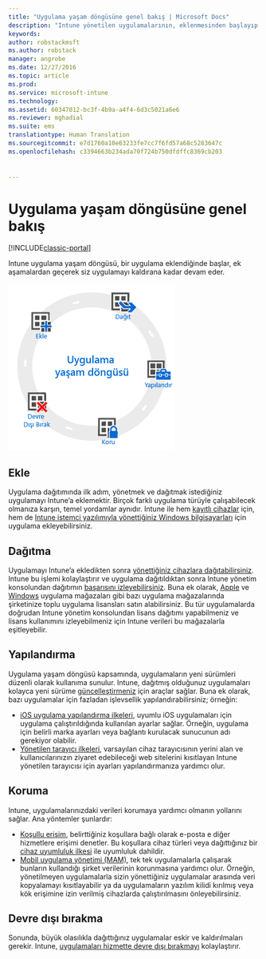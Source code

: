 ```yaml
---
title: "Uygulama yaşam döngüsüne genel bakış | Microsoft Docs"
description: "Intune yönetilen uygulamalarının, eklenmesinden başlayıp sonunda devre dışı bırakılmasına kadar tüm yaşam döngüsü hakkında bilgi edinin."
keywords: 
author: robstackmsft
ms.author: robstack
manager: angrobe
ms.date: 12/27/2016
ms.topic: article
ms.prod: 
ms.service: microsoft-intune
ms.technology: 
ms.assetid: 60347012-bc3f-4b9a-a4f4-6d3c5021a6e6
ms.reviewer: mghadial
ms.suite: ems
translationtype: Human Translation
ms.sourcegitcommit: e7d1760a10e63233fe7cc7f6fd57a68c5283647c
ms.openlocfilehash: c3394663b234ada70f724b750dfdffc8369cb203


---
```


# <a name="overview-of-the-app-lifecycle"></a>Uygulama yaşam döngüsüne genel bakış

[!INCLUDE[classic-portal](../includes/classic-portal.md)]

Intune uygulama yaşam döngüsü, bir uygulama eklendiğinde başlar, ek aşamalardan geçerek siz uygulamayı kaldırana kadar devam eder.

![Uygulama yaşam döngüsü](./media/app-lifecycle.png "Intune uygulama yaşam döngüsü")

## <a name="add"></a>Ekle

Uygulama dağıtımında ilk adım, yönetmek ve dağıtmak istediğiniz uygulamayı Intune’a eklemektir. Birçok farklı uygulama türüyle çalışabilecek olmanıza karşın, temel yordamlar aynıdır. Intune ile hem [kayıtlı cihazlar](add-apps-for-mobile-devices-in-microsoft-intune.md) için, hem de [Intune istemci yazılımıyla yönettiğiniz Windows bilgisayarları](add-apps-for-windows-pcs-in-microsoft-intune.md) için uygulama ekleyebilirsiniz.

## <a name="deploy"></a>Dağıtma

Uygulamayı Intune’a ekledikten sonra [yönettiğiniz cihazlara dağıtabilirsiniz](deploy-apps.md). Intune bu işlemi kolaylaştırır ve uygulama dağıtıldıktan sonra Intune yönetim konsolundan dağıtımın [başarısını izleyebilirsiniz](monitor-apps-in-microsoft-intune.md). Buna ek olarak, [Apple](manage-ios-apps-you-purchased-through-a-volume-purchase-program-with-microsoft-intune.md) ve [Windows](manage-apps-you-purchased-from-the-windows-store-for-business-with-microsoft-intune.md) uygulama mağazaları gibi bazı uygulama mağazalarında şirketinize toplu uygulama lisansları satın alabilirsiniz. Bu tür uygulamalarda doğrudan Intune yönetim konsolundan lisans dağıtımı yapabilmeniz ve lisans kullanımını izleyebilmeniz için Intune verileri bu mağazalarla eşitleyebilir.

## <a name="configure"></a>Yapılandırma

Uygulama yaşam döngüsü kapsamında, uygulamaların yeni sürümleri düzenli olarak kullanıma sunulur. Intune, dağıtmış olduğunuz uygulamaları kolayca yeni sürüme [güncelleştirmeniz](update-apps-using-microsoft-intune.md) için araçlar sağlar. Buna ek olarak, bazı uygulamalar için fazladan işlevsellik yapılandırabilirsiniz; örneğin:
- [iOS uygulama yapılandırma ilkeleri](configure-ios-apps-with-mobile-app-configuration-policies-in-microsoft-intune.md), uyumlu iOS uygulamaları için uygulama çalıştırıldığında kullanılan ayarlar sağlar. Örneğin, uygulama için belirli marka ayarları veya bağlantı kurulacak sunucunun adı gerekiyor olabilir.
- [Yönetilen tarayıcı ilkeleri](manage-internet-access-using-managed-browser-policies.md), varsayılan cihaz tarayıcısının yerini alan ve kullanıcılarınızın ziyaret edebileceği web sitelerini kısıtlayan Intune yönetilen tarayıcısı için ayarları yapılandırmanıza yardımcı olur.

## <a name="protect"></a>Koruma

Intune, uygulamalarınızdaki verileri korumaya yardımcı olmanın yollarını sağlar. Ana yöntemler şunlardır:
- [Koşullu erişim](restrict-access-to-email-and-o365-services-with-microsoft-intune.md), belirttiğiniz koşullara bağlı olarak e-posta e diğer hizmetlere erişimi denetler. Bu koşullara cihaz türleri veya dağıttığınız bir [cihaz uyumluluk ilkesi](introduction-to-device-compliance-policies-in-microsoft-intune.md) ile uyumluluk dahildir.
- [Mobil uygulama yönetimi (MAM)](protect-app-data-using-mobile-app-management-policies-with-microsoft-intune.md), tek tek uygulamalarla çalışarak bunların kullandığı şirket verilerinin korunmasına yardımcı olur. Örneğin, yönetilmeyen uygulamalarla sizin yönettiğiniz uygulamalar arasında veri kopyalamayı kısıtlayabilir ya da uygulamaların yazılım kilidi kırılmış veya kök erişimine izin verilmiş cihazlarda çalıştırılmasını önleyebilirsiniz.

## <a name="retire"></a>Devre dışı bırakma

Sonunda, büyük olasılıkla dağıttığınız uygulamalar eskir ve kaldırılmaları gerekir. Intune, [uygulamaları hizmette devre dışı bırakmayı](retire-apps-using-microsoft-intune.md) kolaylaştırır.



<!--HONumber=Dec16_HO5-->


